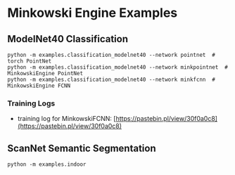 # Minkowski Engine Examples


## ModelNet40 Classification

```
python -m examples.classification_modelnet40 --network pointnet  # torch PointNet
python -m examples.classification_modelnet40 --network minkpointnet  # MinkowskiEngine PointNet
python -m examples.classification_modelnet40 --network minkfcnn  # MinkowskiEngine FCNN
```

### Training Logs

- training log for MinkowskiFCNN: [https://pastebin.pl/view/30f0a0c8](https://pastebin.pl/view/30f0a0c8)

## ScanNet Semantic Segmentation

```
python -m examples.indoor
```
